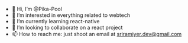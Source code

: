 - 👋 Hi, I’m @Pika-Pool
- 👀 I’m interested in everything related to webtech
- 🌱 I’m currently learning react-native
- 💞️ I’m looking to collaborate on a react project
- 📫 How to reach me: just shoot an email at sriramiyer.dev@gmail.com

<!---
Pika-Pool/Pika-Pool is a ✨ special ✨ repository because its `README.md` (this file) appears on your GitHub profile.
You can click the Preview link to take a look at your changes.
--->
